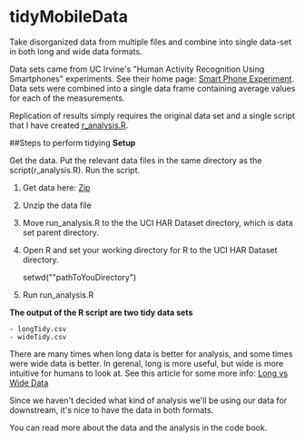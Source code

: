# tidyMobileData
Take disorganized data from multiple files and combine into single data-set in both long and wide data formats.

Data sets came from UC Irvine's  "Human Activity Recognition Using Smartphones" experiments. See their home page: [Smart Phone Experiment](http://archive.ics.uci.edu/ml/datasets/Human+Activity+Recognition+Using+Smartphones).  Data sets were combined into a single data frame containing average values for each of the measurements. 

Replication of results simply requires the original data set and a single script that I have created [r_analysis.R](https://github.com/beaunorgeot/tidyMobileData/blob/master/run_analysis.R).

##Steps to perform tidying
**Setup**

Get the data. Put the relevant data files in the same directory as the script(r_analysis.R). Run the script.  

1. Get data here: [Zip](https://d396qusza40orc.cloudfront.net/getdata%2Fprojectfiles%2FUCI%20HAR%20Dataset.zip)
2. Unzip the data file
4. Move run_analysis.R to the the UCI HAR Dataset directory, which is data set parent directory.
5. Open R and set your working directory for R to the UCI HAR Dataset directory.

	setwd(""pathToYouDirectory")
	
6. Run run_analysis.R

**The output of the R script are two tidy data sets** 

	- longTidy.csv
	- wideTidy.csv

There are many times when long data is better for analysis, and some times were wide data is better. In gerenal, long is more useful, but wide is more intuitive for humans to look at. See this article for some more info: [Long vs Wide Data](http://seananderson.ca/2013/10/19/reshape.html)

Since we haven't decided what kind of analysis we'll be using our data for downstream, it's nice to have the data in both formats.


You can read more about the data and the analysis in the code book.


